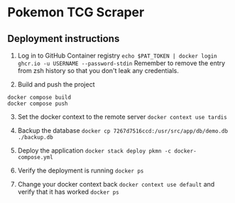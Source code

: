 # Pokemon TCG Scraper

## Deployment instructions
1. Log in to GitHub Container registry
`echo $PAT_TOKEN | docker login ghcr.io -u USERNAME --password-stdin`
Remember to remove the entry from zsh history so that you don't leak any credentials.

2. Build and push the project
```
docker compose build
docker compose push
```

3. Set the docker context to the remote server
`docker context use tardis`

4. Backup the database
`docker cp 7267d7516ccd:/usr/src/app/db/demo.db ./backup.db`

5. Deploy the application
`docker stack deploy pkmn -c docker-compose.yml`

6. Verify the deployment is running
`docker ps`


7. Change your docker context back
`docker context use default`
and verify that it has worked
`docker ps`
